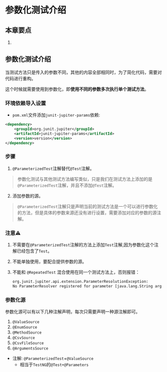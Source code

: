 # 参数化测试介绍
## 本章要点
1. 

## 参数化测试介绍

当测试方法只是传入的参数不同，其他的内容全部相同时，为了简化代码，需要对代码进行重构。

这个时候就需要使用到参数化，即**使用不同的参数多次执行单个测试方法**。

### 环境依赖导入设置
- `pom.xml`文件添加`junit-jupiter-params`依赖:
```xml
<dependency>
    <groupId>org.junit.jupiter</groupId>
    <artifactId>junit-jupiter-params</artifactId>
    <version>version</version>
</dependency>
```

### 步骤
1. `@ParameterizedTest`注解替代`@Test`注解。


>参数化测试与其他测试方法编写类似，只是我们在测试方法上添加的是`@ParameterizedTest`注解，并且不添加`@Test`注解。

2. 添加参数的源。
>`@ParameterizedTest`注解只是声明当前的测试方法是一个可以进行参数化的方法，但是具体的参数来源还没有进行设置，需要添加对应的参数的源注解。


### 注意⚠️

1. 不需要在`@ParameterizedTest`注解的方法上添加`Test`注解,因为参数化这个注解已经包含了`Test`。

2. 不能单独使用，要配合提供参数的源。

3. 不能和 `@RepeatedTest` 混合使用在同一个测试方法上，否则报错：
    ```bash
    org.junit.jupiter.api.extension.ParameterResolutionException: 
    No ParameterResolver registered for parameter [java.lang.String arg0] in method [void com.testeru.classes.EightDemoTest.test4(java.lang.String)].
    ```

### 参数化源
参数化源可以有以下几种注解声明，每次只需要声明一种源注解即可。

1. `@ValueSource`
2. `@EnumSource`
3. `@MethodSource`
4. `@CsvSource`
5. `@CsvFileSource`
6. `@ArgumentsSource`


- 注解: `@ParameterizedTest`+`@ValueSource`
    - 相当于`TestNG`的`@Test+@Parameters`
